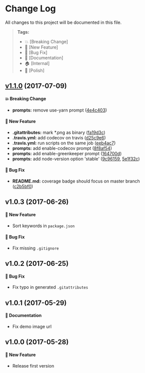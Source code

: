 # Change Log

All changes to this project will be documented in this file.

> **Tags:**
> - 💥 [Breaking Change]
> - 🚀 [New Feature]
> - 🐛 [Bug Fix]
> - 📝 [Documentation]
> - 🏠 [Internal]
> - 💅 [Polish]

<a name="v1.1.0"></a>
## [v1.1.0](https://github.com/ikatyang/generator-ts-jest/compare/v1.0.3...v1.1.0) (2017-07-09)

#### 💥 Breaking Change
- **prompts:** remove use-yarn prompt ([4e4c403](https://github.com/ikatyang/generator-ts-jest/commit/4e4c403))

#### 🚀 New Feature

- **.gitattributes:** mark *.png as binary ([fa19d3c](https://github.com/ikatyang/generator-ts-jest/commit/fa19d3c))
- **.travis.yml:** add codecov on travis ([d25c9e6](https://github.com/ikatyang/generator-ts-jest/commit/d25c9e6))
- **.travis.yml:** run scripts on the same job ([eeb4ac7](https://github.com/ikatyang/generator-ts-jest/commit/eeb4ac7))
- **prompts:** add enable-codecov prompt ([8f8af54](https://github.com/ikatyang/generator-ts-jest/commit/8f8af54))
- **prompts:** add enable-greenkeeper prompt ([164700d](https://github.com/ikatyang/generator-ts-jest/commit/164700d))
- **prompts:** add node-version option 'stable' ([9c96159](https://github.com/ikatyang/generator-ts-jest/commit/9c96159), [5e1f32c](https://github.com/ikatyang/generator-ts-jest/commit/5e1f32c))

#### 🐛 Bug Fix

* **README.md:** coverage badge should focus on master branch ([c2b5bf0](https://github.com/ikatyang/generator-ts-jest/commit/c2b5bf0))

## v1.0.3 (2017-06-26)

#### 🚀 New Feature
- Sort keywords in `package.json`

#### 🐛 Bug Fix
- Fix missing `.gitignore`

## v1.0.2 (2017-06-25)

#### 🐛 Bug Fix
- Fix typo in generated `.gitattributes`

## v1.0.1 (2017-05-29)

#### 📝 Documentation
- Fix demo image url

## v1.0.0 (2017-05-28)

#### 🚀 New Feature
- Release first version
